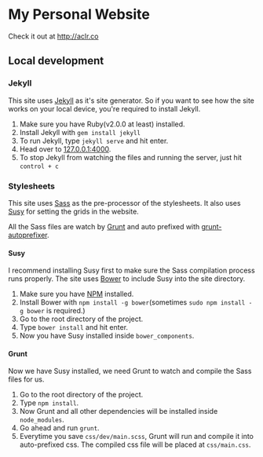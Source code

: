 My Personal Website
==========================
Check it out at http://aclr.co

## Local development

### Jekyll

This site uses [Jekyll](http://jekyllrb.com) as it's site generator. So if you want to see how the site works on your local device, you're required to install Jekyll.

1. Make sure you have Ruby(v2.0.0 at least) installed.
2. Install Jekyll with `gem install jekyll`
3. To run Jekyll, type `jekyll serve` and hit enter.
4. Head over to [127.0.0.1:4000](http://127.0.0.1:4000).
5. To stop Jekyll from watching the files and running the server, just hit `control + c`

### Stylesheets

This site uses [Sass](http://sass-lang.com) as the pre-processor of the stylesheets. It also uses [Susy](http://susy.oddbird.net) for setting the grids in the website.

All the Sass files are watch by [Grunt](http://gruntjs.com) and auto prefixed with [grunt-autoprefixer](https://www.npmjs.com/package/grunt-autoprefixer).

#### Susy

I recommend installing Susy first to make sure the Sass compilation process runs properly. The site uses [Bower](http://bower.io) to include Susy into the site directory.

1. Make sure you have [NPM](https://npmjs.com) installed.
2. Install Bower with `npm install -g bower`(sometimes `sudo npm install -g bower` is required.)
3. Go to the root directory of the project.
4. Type `bower install` and hit enter.
5. Now you have Susy installed inside `bower_components`.

#### Grunt

Now we have Susy installed, we need Grunt to watch and compile the Sass files for us.

1. Go to the root directory of the project.
2. Type `npm install`.
3. Now Grunt and all other dependencies will be installed inside `node_modules`.
4. Go ahead and run `grunt`.
5. Everytime you save `css/dev/main.scss`, Grunt will run and compile it into auto-prefixed css. The compiled css file will be placed at `css/main.css`.